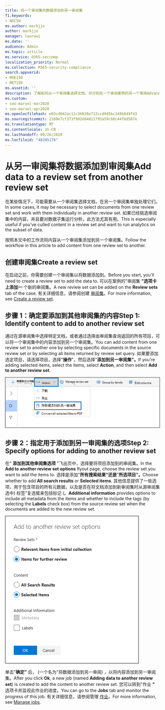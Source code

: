 ```yaml
---
title: 将一个审阅集的数据添加到另一审阅集
f1.keywords:
- NOCSH
ms.author: markjjo
author: markjjo
manager: laurawi
ms.date: ''
audience: Admin
ms.topic: article
ms.service: O365-seccomp
localization_priority: Normal
ms.collection: M365-security-compliance
search.appverid:
- MOE150
- MET150
ms.assetid: ''
description: 了解如何从一个审阅集选择文档，并分别在一个审阅案例的另一个审阅Advanced eDiscovery文档。
ms.custom:
- seo-marvel-mar2020
- seo-marvel-apr2020
ms.openlocfilehash: e03cd042ac11c36838e712ccd945bc249b849f43
ms.sourcegitcommit: 2160e7cf373f992dd4d11793a59cb8c44f8d587e
ms.translationtype: MT
ms.contentlocale: zh-CN
ms.lasthandoff: 09/26/2020
ms.locfileid: "48285176"
---
```

# <a name="add-data-to-a-review-set-from-another-review-set"></a><span data-ttu-id="d638b-103">从另一审阅集将数据添加到审阅集</span><span class="sxs-lookup"><span data-stu-id="d638b-103">Add data to a review set from another review set</span></span>

<span data-ttu-id="d638b-104">在某些情况下，可能需要从一个审阅集选择文档，在另一个审阅集单独处理它们。</span><span class="sxs-lookup"><span data-stu-id="d638b-104">In some cases, it may be necessary to select documents from one review set and work with them individually in another review set.</span></span> <span data-ttu-id="d638b-105">如果已经挑选审阅集中的内容，并且要对数据子集运行分析，此方法尤其有用。</span><span class="sxs-lookup"><span data-stu-id="d638b-105">This is especially useful if you've culled content in a review set and want to run analytics on the subset of data.</span></span>

<span data-ttu-id="d638b-106">按照本文中的工作流将内容从一个审阅集添加到另一个审阅集。</span><span class="sxs-lookup"><span data-stu-id="d638b-106">Follow the workflow in this article to add content from one review set to another.</span></span>

## <a name="create-a-review-set"></a><span data-ttu-id="d638b-107">创建审阅集</span><span class="sxs-lookup"><span data-stu-id="d638b-107">Create a review set</span></span>

<span data-ttu-id="d638b-108">在启动之前，你需要创建一个审阅集以将数据添加到。</span><span class="sxs-lookup"><span data-stu-id="d638b-108">Before you start, you'll need to create a review set to add the data to.</span></span>  <span data-ttu-id="d638b-109">可以在案例的"审阅集 **"选项卡上添加一** 个新的审阅集。</span><span class="sxs-lookup"><span data-stu-id="d638b-109">A new review set can be added on the **Review sets** tab of the case.</span></span> <span data-ttu-id="d638b-110">有关详细信息，请参阅创建 [审阅集](managing-review-sets.md#create-a-review-set)。</span><span class="sxs-lookup"><span data-stu-id="d638b-110">For more information, see [Create a review set](managing-review-sets.md#create-a-review-set).</span></span>

## <a name="step-1-identify-content-to-add-to-another-review-set"></a><span data-ttu-id="d638b-111">步骤 1：确定要添加到其他审阅集的内容</span><span class="sxs-lookup"><span data-stu-id="d638b-111">Step 1: Identify content to add to another review set</span></span>

<span data-ttu-id="d638b-112">通过在源审阅集中选择特定文档，或者通过选择由审阅集查询返回的所有项目，可以将一个审阅集中的内容添加到另一个审阅集。</span><span class="sxs-lookup"><span data-stu-id="d638b-112">You can add content from one review set to another one by selecting specific documents in the source review set or by selecting all items returned by review set query.</span></span> <span data-ttu-id="d638b-113">如果要添加选定项目，请选择项目，选择"**操作**"，然后选择"**添加到另一审阅集"。**</span><span class="sxs-lookup"><span data-stu-id="d638b-113">If you're adding selected items, select the items, select **Action**, and then select **Add to another review set**.</span></span>

![添加到"操作"菜单中的另一审阅集](../media/64f2a4d4-eba3-4ab3-a3ba-d519feea3142.png)

## <a name="step-2-specify-options-for-adding-to-another-review-set"></a><span data-ttu-id="d638b-115">步骤 2：指定用于添加到另一审阅集的选项</span><span class="sxs-lookup"><span data-stu-id="d638b-115">Step 2: Specify options for adding to another review set</span></span>

<span data-ttu-id="d638b-116">在" **添加到其他审阅集选项** "飞出页中，选择要将项目添加到的审阅集。</span><span class="sxs-lookup"><span data-stu-id="d638b-116">In the **Add to another review set options** flyout page, choose the review set you want to add the items to.</span></span> <span data-ttu-id="d638b-117">选择是添加"**所有搜索结果"还是**"**所选项目"。**</span><span class="sxs-lookup"><span data-stu-id="d638b-117">Choose whether to add **All search results** or **Selected items**.</span></span>  <span data-ttu-id="d638b-118">其他信息提供了一些选项，用于包含项目的所有元数据，以及是否在将文档添加到新审阅集时从源审阅集选中) 标签"复选框来包括标记 (。</span><span class="sxs-lookup"><span data-stu-id="d638b-118">**Additional information** provides options to include all metadata from the items and whether to include the tags (by selecting the **Labels** check box) from the source review set when the documents are added to the new review set.</span></span>  

![将数据添加到另一审阅集的选项](../media/6440ee44-68fd-44d7-b43a-3a477345525c.png)

<span data-ttu-id="d638b-120">单击"**确定"** 后， (一个名为"将数据添加到另一审阅) ，以将内容添加到另一审阅集。</span><span class="sxs-lookup"><span data-stu-id="d638b-120">After you click **Ok**, a new job (named **Adding data to another review set**) is created to add the content to another review set.</span></span> <span data-ttu-id="d638b-121">您可以转到"作业 **"** 选项卡并监视此作业的进度。</span><span class="sxs-lookup"><span data-stu-id="d638b-121">You can go to the **Jobs** tab and monitor the progress of this job.</span></span> <span data-ttu-id="d638b-122">有关详细信息，请参阅管理 [作业](managing-jobs-ediscovery20.md)。</span><span class="sxs-lookup"><span data-stu-id="d638b-122">For more information, see [Manage jobs](managing-jobs-ediscovery20.md).</span></span>
